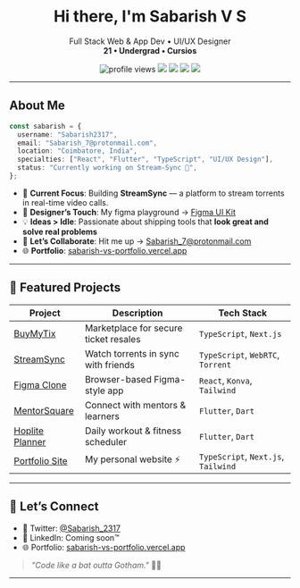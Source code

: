 <h1 align="center">Hi there, I'm Sabarish V S </h1>

<p align="center">
  Full Stack Web & App Dev • UI/UX Designer <br />
  <strong>21 • Undergrad • Cursios</strong>
</p>

<p align="center">
  <img src="https://komarev.com/ghpvc/?username=Sabarish2317&style=flat-square&color=blue" alt="profile views" />
  <img src="https://img.shields.io/github/followers/Sabarish2317?label=Followers&style=social" />
  <img src="https://img.shields.io/badge/Code-React-blue?logo=React" />
  <img src="https://img.shields.io/badge/Code-Flutter-02569B?logo=flutter" />
  <img src="https://img.shields.io/badge/UI-Figma-ff7262?logo=figma" />
</p>

---

## About Me

```ts
const sabarish = {
  username: "Sabarish2317",
  email: "Sabarish_7@protonmail.com",
  location: "Coimbatore, India",
  specialties: ["React", "Flutter", "TypeScript", "UI/UX Design"],
  status: "Currently working on Stream-Sync 🎥",
};
```

- 🌟 **Current Focus**: Building **StreamSync** — a platform to stream torrents in real-time video calls.  
- 🎨 **Designer’s Touch**: My figma playground → [Figma UI Kit](https://www.figma.com/design/B0yV8mexoHd8sdehMtqq6j/Personal-Project-ui-designs?node-id=1-2&t=OL4LwcYRNNm9l9Ow-1)  
- 💡 **Ideas > Idle**: Passionate about shipping tools that **look great and solve real problems**  
- 📢 **Let’s Collaborate**: Hit me up → Sabarish_7@protonmail.com  
- 🌐 **Portfolio**: [sabarish-vs-portfolio.vercel.app](https://sabarish-vs-portfolio.vercel.app/)

---


## 📌 Featured Projects

| Project | Description | Tech Stack |
|--------|-------------|------------|
| [BuyMyTix](https://github.com/Sabarish2317/BuyMyTix) | Marketplace for secure ticket resales | `TypeScript`, `Next.js` |
| [StreamSync](https://github.com/Sabarish2317/stream-sync) | Watch torrents in sync with friends | `TypeScript`, `WebRTC`, `Torrent` |
| [Figma Clone](https://github.com/Sabarish2317/figma-clone-web) | Browser-based Figma-style app | `React`, `Konva`, `Tailwind` |
| [MentorSquare](https://github.com/Sabarish2317/MentorSquare_v0.3) | Connect with mentors & learners | `Flutter`, `Dart` |
| [Hoplite Planner](https://github.com/Sabarish2317/Hoplite-workoutPlanner) | Daily workout & fitness scheduler | `Flutter`, `Dart` |
| [Portfolio Site](https://github.com/Sabarish2317/SabarishVS-portfolio-website) | My personal website ⚡ | `TypeScript`, `Next.js`, `Tailwind` |


---

## 🤝 Let’s Connect

- 🧠 Twitter: [@Sabarish_2317](https://twitter.com/Sabarish_2317)
- 💼 LinkedIn: Coming soon™
- 🌐 Portfolio: [sabarish-vs-portfolio.vercel.app](https://sabarish-vs-portfolio.vercel.app)

> _"Code like a bat outta Gotham."_ 🧏‍♂️

---
